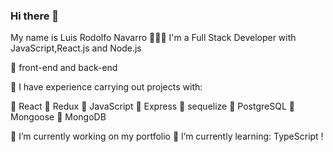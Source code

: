 ### Hi there 👋

My name is Luis Rodolfo Navarro 🙋🏻‍♂️ I'm a Full Stack Developer with JavaScript,React.js and Node.js

:rocket: front-end and back-end

📌 I have experience carrying out projects with:

🔸 React 🔸 Redux 🔸 JavaScript 🔸 Express 🔸 sequelize 🔸 PostgreSQL 🔸 Mongoose 🔸 MongoDB

🔭 I’m currently working on my portfolio
🌱 I’m currently learning: TypeScript !

